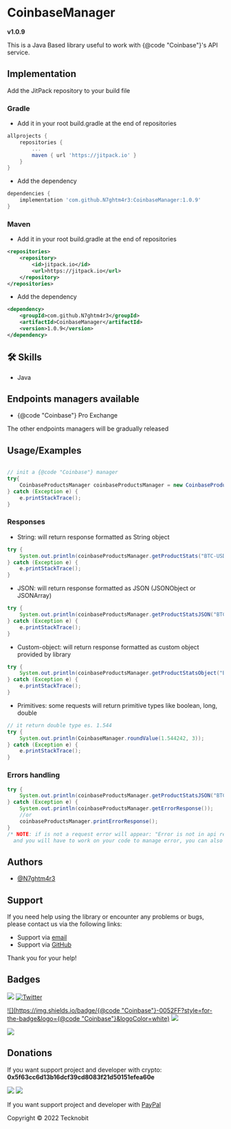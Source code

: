 # CoinbaseManager
**v1.0.9**

This is a Java Based library useful to work with {@code "Coinbase"}'s API service.

## Implementation

Add the JitPack repository to your build file

### Gradle

- Add it in your root build.gradle at the end of repositories

```gradle
allprojects {
    repositories {
        ...
        maven { url 'https://jitpack.io' }
    }
}
```
- Add the dependency

```gradle
dependencies {
	implementation 'com.github.N7ghtm4r3:CoinbaseManager:1.0.9'
}
```

### Maven

- Add it in your root build.gradle at the end of repositories

```xml
<repositories>
    <repository>
        <id>jitpack.io</id>
        <url>https://jitpack.io</url>
    </repository>
</repositories>
```
- Add the dependency

```xml
<dependency>
    <groupId>com.github.N7ghtm4r3</groupId>
    <artifactId>CoinbaseManager</artifactId>
    <version>1.0.9</version>
</dependency>
```

## 🛠 Skills
- Java

## Endpoints managers available

- {@code "Coinbase"} Pro Exchange

The other endpoints managers will be gradually released

## Usage/Examples

```java

// init a {@code "Coinbase"} manager
try{
    CoinbaseProductsManager coinbaseProductsManager = new CoinbaseProductsManager("yourApiKey", "yourSecretKey", "yourPassphrase");
} catch (Exception e) {
    e.printStackTrace();
}
```

### Responses

- String: will return response formatted as String object

```java
try {
    System.out.println(coinbaseProductsManager.getProductStats("BTC-USD"));
} catch (Exception e) {
    e.printStackTrace();
}
```

- JSON: will return response formatted as JSON (JSONObject or JSONArray)

```java
try {
    System.out.println(coinbaseProductsManager.getProductStatsJSON("BTC-USD"));
} catch (Exception e) {
    e.printStackTrace();
}
```

- Custom-object: will return response formatted as custom object provided by library

```java
try {
    System.out.println(coinbaseProductsManager.getProductStatsObject("BTC-USD"));
} catch (Exception e) {
    e.printStackTrace();
}
```

- Primitives: some requests will return primitive types like boolean, long, double

```java
// it return double type es. 1.544
try {
    System.out.println(CoinbaseManager.roundValue(1.544242, 3));
} catch (Exception e) {
    e.printStackTrace();
}
```

### Errors handling

```java
try {
    System.out.println(coinbaseProductsManager.getProductStatsJSON("BTC-USD"));
} catch (Exception e) {
    System.out.println(coinbaseProductsManager.getErrorResponse());
    //or
    coinbaseProductsManager.printErrorResponse();   
}
/* NOTE: if is not a request error will appear: "Error is not in api request, check out your code"
  and you will have to work on your code to manage error, you can also change default error message*/
```

## Authors

- [@N7ghtm4r3](https://www.github.com/N7ghtm4r3)

## Support

If you need help using the library or encounter any problems or bugs, please contact us via the following links:

- Support via <a href="mailto:infotecknobitcompany@gmail.com">email</a>
- Support via <a href="https://github.com/N7ghtm4r3/CoinbaseManager/issues/new">GitHub</a>

Thank you for your help!

## Badges

[![](https://img.shields.io/badge/Google_Play-414141?style=for-the-badge&logo=google-play&logoColor=white)](https://play.google.com/store/apps/developer?id=Tecknobit)
[![Twitter](https://img.shields.io/badge/Twitter-1DA1F2?style=for-the-badge&logo=twitter&logoColor=white)](https://twitter.com/tecknobit)

[![](https://img.shields.io/badge/{@code "Coinbase"}-0052FF?style=for-the-badge&logo={@code "Coinbase"}&logoColor=white)](https://docs.cloud.coinbase.com/commerce/docs)
[![](https://img.shields.io/badge/Java-ED8B00?style=for-the-badge&logo=java&logoColor=white)](https://www.oracle.com/java/)

[![](https://jitpack.io/v/N7ghtm4r3/CoinbaseManager.svg)](https://jitpack.io/#N7ghtm4r3/CoinbaseManager)

## Donations 

If you want support project and developer with crypto: **0x5f63cc6d13b16dcf39cd8083f21d50151efea60e**

![](https://img.shields.io/badge/Bitcoin-000000?style=for-the-badge&logo=bitcoin&logoColor=white) 
![](https://img.shields.io/badge/Ethereum-3C3C3D?style=for-the-badge&logo=Ethereum&logoColor=white)

If you want support project and developer with <a href="https://www.paypal.com/donate/?hosted_button_id=5QMN5UQH7LDT4">PayPal</a>


Copyright © 2022 Tecknobit
